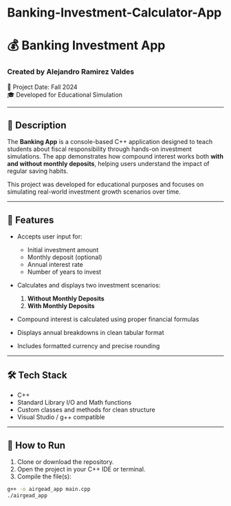 # Banking-Investment-Calculator-App

# 💰 Banking Investment App

### Created by Alejandro Ramirez Valdes  
📅 Project Date: Fall 2024  
🎓 Developed for Educational Simulation

---

## 📘 Description

The **Banking App** is a console-based C++ application designed to teach students about fiscal responsibility through hands-on investment simulations. The app demonstrates how compound interest works both **with and without monthly deposits**, helping users understand the impact of regular saving habits.

This project was developed for educational purposes and focuses on simulating real-world investment growth scenarios over time.

---

## 💼 Features

- Accepts user input for:
  - Initial investment amount
  - Monthly deposit (optional)
  - Annual interest rate
  - Number of years to invest

- Calculates and displays two investment scenarios:
  1. **Without Monthly Deposits**
  2. **With Monthly Deposits**

- Compound interest is calculated using proper financial formulas
- Displays annual breakdowns in clean tabular format
- Includes formatted currency and precise rounding

---

## 🛠️ Tech Stack

- C++
- Standard Library I/O and Math functions
- Custom classes and methods for clean structure
- Visual Studio / g++ compatible

---

## 🧪 How to Run

1. Clone or download the repository.
2. Open the project in your C++ IDE or terminal.
3. Compile the file(s):

```bash
g++ -o airgead_app main.cpp
./airgead_app


